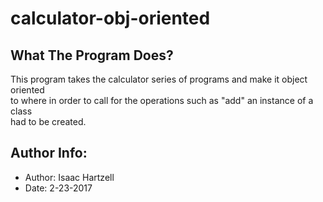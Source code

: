 # calculator-obj-oriented

## What The Program Does?
This program takes the calculator series of programs and make it object oriented\
to where in order to call for the operations such as "add" an instance of a class\
had to be created.

## Author Info:
- Author: Isaac Hartzell
- Date: 2-23-2017
